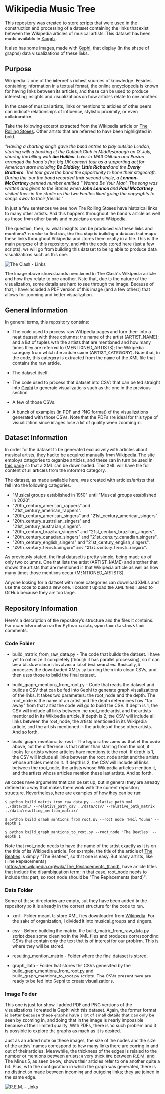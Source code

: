 # Wikipedia Music Tree

This repository was created to store scripts that were used in the construction and processing of a dataset containing the links that exist between the Wikipedia articles of musical artists. This dataset has been made available in [Kaggle](https://www.kaggle.com/matwario/wikipedia-music-links).

It also has some images, made with [Gephi](https://gephi.org/), that display (in the shape of graphs) data visualizations of these links.

## Purpose

Wikipedia is one of the internet's richest sources of knowledge. Besides containing information in a textual format, the online encyclopedia is known for having links between its articles, and these can be used to produce interesting insights and visualizations on how articles relate to one another.

In the case of musical artists, links or mentions to articles of other peers can indicate relationships of influence, stylistic proximity, or even collaboration.

Take the following excerpt extracted from the Wikipedia article on [The Rolling Stones](https://en.wikipedia.org/wiki/The_Rolling_Stones). Other artists that are referred to have been highlighted in bold.

*"Having a charting single gave the band entree to play outside London, starting with a booking at the Outlook Club in Middlesbrough on 13 July, sharing the billing with **the Hollies**. Later in 1963 Oldham and Easton arranged the band's first big UK concert tour as a supporting act for American stars including **Bo Diddley**, **Little Richard** and the **Everly Brothers**. The tour gave the band the opportunity to hone their stagecraft. During the tour the band recorded their second single, a **Lennon–McCartney**-penned number entitled 'I Wanna Be Your Man'. The song was written and given to the Stones when **John Lennon** and **Paul McCartney** visited them in the studio as the two Beatles liked giving the copyrights to songs away to their friends."*

In just a few sentences we see how The Rolling Stones have historical links to many other artists. And this happens throughout the band's article as well as those from other bands and musicians around Wikipedia.

The question, then, is: what insights can be produced via these links and mentions? In order to find out, the first step is building a dataset that maps these links throughout Wikipedia and stores them neatly in a file. This is the main purpose of this repository, and with the code stored here (just a few scripts), we will go from building this dataset to being able to produce data visualizations such as this one.

![The Clash - Links](images/the_clash_mentions_from.png)

The image above shows bands mentioned in The Clash's Wikipedia article and how they relate to one another. Note that, due to the nature of the visualization, some details are hard to see through the image. Because of that, I have included a PDF version of this image (and a few others) that allows for zooming and better visualization.

## General Information

In general terms, this repository contains:

* The code used to process raw Wikipedia pages and turn them into a neat dataset with three columns: the name of the artist (ARTIST_NAME); and a list of tuples with the artists that are mentioned and how many times they are referred to (MENTIONED_ARTISTS); the Wikipedia category from which the article came (ARTIST_CATEGORY). Note that, in the code, this category is extracted from the name of the XML file that contains the raw article.

* The dataset itself.

* The code used to process that dataset into CSVs that can be fed straight into [Gephi](https://gephi.org/) to generate visualizations such as the one in the previous section.

* A few of those CSVs.

* A bunch of examples (in PDF and PNG format) of the visualizations generated with those CSVs. Note that the PDFs are ideal for this type of visualization since images lose a lot of quality when zooming in.

## Dataset Information

In order for the dataset to be generated exclusively with articles about musical artists, they had to be acquired manually from Wikipedia. The site employs categories to organize articles, and these can in turn be used in [this page](https://en.wikipedia.org/wiki/Special:Export) so that a XML can be downloaded. This XML will have the full content of all articles from the informed category.

The dataset, as made available here, was created with articles/artists that fell into the following categories.

* "Musical groups established in 1950" until "Musical groups established in 2020".
* "20th_century_american_rappers" and "21st_century_american_rappers".
* "20th_century_american_singers" and "21st_century_american_singers".
* "20th_century_australian_singers" and "21st_century_australian_singers".
* "20th_century_brazilian_singers" and "21st_century_brazilian_singers".
* "20th_century_canadian_singers" and "21st_century_canadian_singers".
* "20th_century_english_singers" and "21st_century_english_singers".
* "20th_century_french_singers" and "21st_century_french_singers".

As previously stated, the final dataset is pretty simple, being made up of only two columns. One that lists the artist (ARTIST_NAME) and another that shows the artists that are mentioned in that Wikipedia article as well as how many times those mentions occur (MENTIONED_ARTISTS).

Anyone looking for a dataset with more categories can download XMLs and use the code to build a new one. I couldn't upload the XML files I used to GitHub because they are too large.

## Repository Information

Here's a description of the repository's structure and the files it contains. For more information on the Python scripts, open them to check their comments.

### Code Folder

* build_matrix_from_raw_data.py - The code that builds the dataset. I have yet to optimize it completely (though it has parallel processing), so it can be a bit slow since it involves a lot of text searches. Basically, it processes the downloaded XMLs by turning them into clean CSVs, and then uses those to build the final dataset.

* build_graph_mentions_from_root.py - Code that reads the dataset and builds a CSV that can be fed into Gephi to generate graph visualizations of the links. It takes two parameters: the root_node and the depth. The root_node is the name of an artist and the depth determines how "far away" from that artist the code will go to build the CSV. If depth is 1, the CSV will include all links between the root_node artist and the artists mentioned in its Wikipedia article. If depth is 2, the CSV will include all links between the root_node, the artists mentioned in its Wikipedia article, and the artists mentioned in the articles of these other artists. And so forth.

* build_graph_mentions_to_root - The logic is the same as that of the code above, but the difference is that rather than starting from the root, it looks for artists whose articles have mentions to the root. If depth is 1, the CSV will include all links between the root_node artist and the artists whose articles mention it. If depth is 2, the CSV will include all links between the root_node, the artists whose Wikipedia articles mention it, and the artists whose articles mention these last artists. And so forth.

All codes have arguments that can be set up, but in general they are already defined in a way that makes them work with the current repository structure. Nevertheless, here are examples of how they can be run:

```
$ python build_matrix_from_raw_data.py --relative_path_xml ../data/xml/ --relative_path_csv ../data/csv/ --relative_path_matrix ../data/resulting_mention_matrix/

$ python build_graph_mentions_from_root.py --root_node 'Neil Young' --depth 1

$ python build_graph_mentions_to_root.py --root_node 'The Beatles' --depth 1
```

Note that root_node needs to have the name of the artist exactly as it is on the title of its Wikipedia article. For example, the title of the article of [The Beatles](https://en.wikipedia.org/wiki/The_Beatles) is simply "The Beatles", so that one is easy. But many artists, like [The Replacements](https://en.wikipedia.org/wiki/The_Replacements_(band), have article titles that include the disambiguation term; in that case, root_node needs to include that part, so root_node should be "The Replacements (band)".

### Data Folder

Some of these directories are empty, but they have been added to the repository so it is already in the correct structure for the code to run.

* xml - Folder meant to store XML files downloaded from [Wikipedia](https://en.wikipedia.org/wiki/Special:Export). For the sake of organization, I divided it into musical_groups and singers.

* csv - Before building the matrix, the build_matrix_from_raw_data.py script does some cleaning in the XML files and produces corresponding CSVs that contain only the text that is of interest for our problem. This is where they will be stored.

* resulting_mention_matrix - Folder where the final dataset is stored.

* graph_data - Folder that stores the CSVs generated by the build_graph_mentions_from_root.py and build_graph_mentions_to_root.py scripts. The CSVs present here are ready to be fed into Gephi to create visualizations.

### Image Folder

This one is just for show. I added PDF and PNG versions of the visualizations I created in Gephi with this dataset. Again, the former format is better because these graphs have a lot of small details that can only be seen by zooming in, and doing that in the image is nearly impossible because of their limited quality. With PDFs, there is no such problem and it is possible to explore the graphs as much as it is desired.

Just as an added note on these images, the size of the nodes and the size of the artists' names correspond to how many links there are coming in and out of their articles. Meanwhile, the thickness of the edges is related to the number of mentions between artists: a very thick line between R.E.M. and The Minus 5, as seen below, shows their articles refer to one another quite a bit. Plus, with the configuration in which the graph was generated, there is no distinction made between incoming and outgoing links; they are joined in the same edge.

![R.E.M. - Links](images/rem_mentions_from.png)
